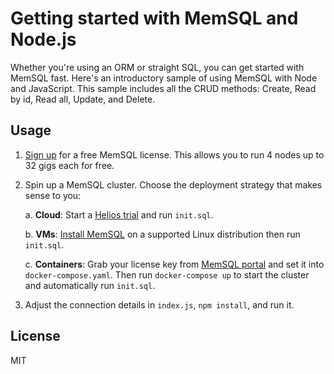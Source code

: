 Getting started with MemSQL and Node.js
=======================================

Whether you're using an ORM or straight SQL, you can get started with MemSQL fast. Here's an introductory sample of using MemSQL with Node and JavaScript. This sample includes all the CRUD methods: Create, Read by id, Read all, Update, and Delete.

Usage
-----

1. [Sign up](https://msql.co/2E8aBa2) for a free MemSQL license. This allows you to run 4 nodes up to 32 gigs each for free.

2. Spin up a MemSQL cluster. Choose the deployment strategy that makes sense to you:

   a. **Cloud**: Start a [Helios trial](https://msql.co/3iQ0SE8) and run `init.sql`.
   
   b. **VMs**: [Install MemSQL](https://msql.co/3ay2PCb) on a supported Linux distribution then run `init.sql`.
   
   c. **Containers**: Grab your license key from [MemSQL portal](https://msql.co/3fZoxjO) and set it into `docker-compose.yaml`. Then run `docker-compose up` to start the cluster and automatically run `init.sql`.

3. Adjust the connection details in `index.js`, `npm install`, and run it.


License
-------

MIT
